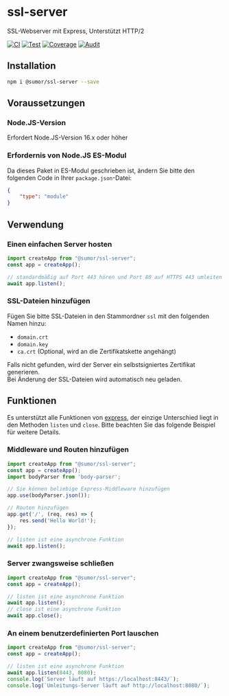 # ssl-server
SSL-Webserver mit Express, Unterstützt HTTP/2

[![CI](https://github.com/sumor-cloud/ssl-server/actions/workflows/ci.yml/badge.svg)](https://github.com/sumor-cloud/ssl-server/actions/workflows/ci.yml)
[![Test](https://github.com/sumor-cloud/ssl-server/actions/workflows/ut.yml/badge.svg)](https://github.com/sumor-cloud/ssl-server/actions/workflows/ut.yml)
[![Coverage](https://github.com/sumor-cloud/ssl-server/actions/workflows/coverage.yml/badge.svg)](https://github.com/sumor-cloud/ssl-server/actions/workflows/coverage.yml)
[![Audit](https://github.com/sumor-cloud/ssl-server/actions/workflows/audit.yml/badge.svg)](https://github.com/sumor-cloud/ssl-server/actions/workflows/audit.yml)

## Installation
```bash
npm i @sumor/ssl-server --save
```

## Voraussetzungen

### Node.JS-Version
Erfordert Node.JS-Version 16.x oder höher

### Erfordernis von Node.JS ES-Modul
Da dieses Paket in ES-Modul geschrieben ist, ändern Sie bitte den folgenden Code in Ihrer ```package.json```-Datei:
```json
{
    "type": "module"
}
```

## Verwendung

### Einen einfachen Server hosten

```javascript
import createApp from "@sumor/ssl-server";
const app = createApp();

// standardmäßig auf Port 443 hören und Port 80 auf HTTPS 443 umleiten
await app.listen();
```


### SSL-Dateien hinzufügen
Fügen Sie bitte SSL-Dateien in den Stammordner ```ssl``` mit den folgenden Namen hinzu:
- ```domain.crt```
- ```domain.key```
- ```ca.crt``` (Optional, wird an die Zertifikatskette angehängt)

Falls nicht gefunden, wird der Server ein selbstsigniertes Zertifikat generieren.  
Bei Änderung der SSL-Dateien wird automatisch neu geladen.
## Funktionen

Es unterstützt alle Funktionen von [express](https://www.npmjs.com/package/express), der einzige Unterschied liegt in den Methoden ```listen``` und ```close```. Bitte beachten Sie das folgende Beispiel für weitere Details.

### Middleware und Routen hinzufügen

```javascript
import createApp from "@sumor/ssl-server";
const app = createApp();
import bodyParser from 'body-parser';

// Sie können beliebige Express-Middleware hinzufügen
app.use(bodyParser.json());

// Routen hinzufügen
app.get('/', (req, res) => {
    res.send('Hello World!');
});

// listen ist eine asynchrone Funktion
await app.listen();
```

### Server zwangsweise schließen

```javascript
import createApp from "@sumor/ssl-server";
const app = createApp();

// listen ist eine asynchrone Funktion
await app.listen();
// close ist eine asynchrone Funktion
await app.close();
```

### An einem benutzerdefinierten Port lauschen

```javascript
import createApp from "@sumor/ssl-server";
const app = createApp();

// listen ist eine asynchrone Funktion
await app.listen(8443, 8080);
console.log(`Server läuft auf https://localhost:8443/`);
console.log(`Umleitungs-Server läuft auf http://localhost:8080/`);
```